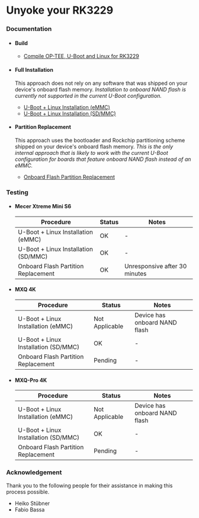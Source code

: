# Unyoke your RK3229


### Documentation

- #### Build

     - [Compile OP-TEE, U-Boot and Linux for RK3229](COMPILE.md)

- #### Full Installation

     This approach does not rely on any software that was shipped on your device's onboard flash memory. *Installation to onboard NAND flash is currently not supported in the current U-Boot configuration.*
     - [U-Boot + Linux Installation (eMMC)](EMMC-INSTALL.md)
     - [U-Boot + Linux Installation (SD/MMC)](SDMMC-INSTALL.md)

- #### Partition Replacement

     This approach uses the bootloader and Rockchip partitioning scheme shipped on your device's onboard flash memory. *This is the only internal approach that is likely to work with the current U-Boot configuration for boards that feature onboard NAND flash instead of an eMMC.*
     - [Onboard Flash Partition Replacement](PARTITION-REPLACEMENT.md)


### Testing

- #### Mecer Xtreme Mini S6
    | Procedure                            | Status  | Notes                         |
    |--------------------------------------|---------|-------------------------------|
    | U-Boot + Linux Installation (eMMC)   | OK      | -                             |
    | U-Boot + Linux Installation (SD/MMC) | OK      | -                             |
    | Onboard Flash Partition Replacement  | OK      | Unresponsive after 30 minutes |


- #### MXQ 4K
    | Procedure                            | Status         | Notes                         |
    |--------------------------------------|----------------|-------------------------------|
    | U-Boot + Linux Installation (eMMC)   | Not Applicable | Device has onboard NAND flash |
    | U-Boot + Linux Installation (SD/MMC) | OK             | -                             |
    | Onboard Flash Partition Replacement  | Pending        | -                             |

- #### MXQ-Pro 4K
    | Procedure                            | Status         | Notes                         |
    |--------------------------------------|----------------|-------------------------------|
    | U-Boot + Linux Installation (eMMC)   | Not Applicable | Device has onboard NAND flash |
    | U-Boot + Linux Installation (SD/MMC) | OK             | -                             |
    | Onboard Flash Partition Replacement  | Pending        | -                             |


### Acknowledgement

Thank you to the following people for their assistance in making this process possible.

- Heiko Stübner
- Fabio Bassa
